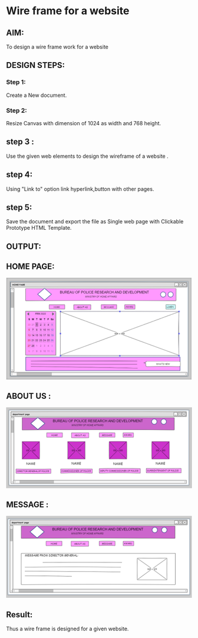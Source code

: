 # Wire frame for a website

## AIM:
To design a wire frame work for a website

## DESIGN STEPS:

### Step 1:
 Create a New document.

### Step 2:
Resize Canvas with dimension of 1024 as width and 768 height.

## step 3 :
Use the given web elements to design the wireframe of a website .

## step 4:
Using "Link to" option link hyperlink,button with other pages.

## step 5:
Save the document and export the file as Single web page with Clickable Prototype HTML Template.


## OUTPUT:

## HOME PAGE:

![output](./output1.png)

## ABOUT US :
![output](./output2.png)

## MESSAGE :
![outout](./output3.png)



## Result:
Thus a wire frame is designed for a given website.
